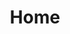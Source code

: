 ---
type: page
layout: home
url: /
title: 'Home'
params:
page-status: 'home-page'
page-class: 'container'
Hero:
  Title: We're fostering servant leadership for future generations
---